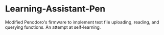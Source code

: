 # Learning-Assistant-Pen
Modified Penodoro's firmware to implement text file uploading, reading, and querying functions. An attempt at self-learning.
